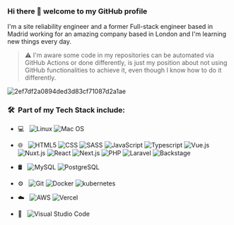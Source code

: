 ### Hi there 👋 welcome to my GitHub profile

I'm a site reliability engineer and a former Full-stack engineer based in Madrid working for an amazing company based in London and I'm learning new things every day.

> ⚠️ I'm aware some code in my repositories can be automated via GitHub Actions or done differently, is just my position about not using GitHub functionalities to achieve it, even though I know how to do it differently.

![2ef7df2a0894ded3d83cf71087d2a1ae](https://user-images.githubusercontent.com/17096352/169638017-03f8efcf-81b4-45cb-9dcc-d0033f705db6.png)

<h3> 🛠 &nbsp;Part of my Tech Stack include:</h3>

- 💻 &nbsp;
  ![Linux](https://img.shields.io/badge/-linux-333333?style=flat&logo=linux)
  ![Mac OS](https://img.shields.io/badge/-apple-333333?style=flat&logo=apple)

- 🌐 &nbsp;
  ![HTML5](https://img.shields.io/badge/-HTML5-333333?style=flat&logo=HTML5)
  ![CSS](https://img.shields.io/badge/-CSS-333333?style=flat&logo=CSS3&logoColor=1572B6)
  ![SASS](https://img.shields.io/badge/-SASS-333333?style=flat&logo=SASS&logoColor=1572B6)
  ![JavaScript](https://img.shields.io/badge/-JavaScript-333333?style=flat&logo=javascript)
  ![Typescript](https://img.shields.io/badge/-typescript-333333?style=flat&logo=typescript)
  ![Vue.js](https://img.shields.io/badge/-vue.js-333333?style=flat&logo=vue.js)
  ![Nuxt.js](https://img.shields.io/badge/-nuxt.js-333333?style=flat&logo=nuxt.js)
  ![React](https://img.shields.io/badge/-React-333333?style=flat&logo=react)
  ![Next.js](https://img.shields.io/badge/-next.js-333333?style=flat&logo=next.js)
  ![PHP](https://img.shields.io/badge/-PHP-333333?style=flat&logo=php)
  ![Laravel](https://img.shields.io/badge/-Laravel-333333?style=flat&logo=laravel)
  ![Backstage](https://img.shields.io/badge/-backstage-333333?style=flat&logo=backstage)

- 🛢 &nbsp;
  ![MySQL](https://img.shields.io/badge/-MySQL-333333?style=flat&logo=mysql)
  ![PostgreSQL](https://img.shields.io/badge/-PostgreSQL-333333?style=flat&logo=Postgresql)

- ⚙️ &nbsp;
  ![Git](https://img.shields.io/badge/-Git-333333?style=flat&logo=git)
  ![Docker](https://img.shields.io/badge/-docker-333333?style=flat&logo=docker)
  ![kubernetes](https://img.shields.io/badge/-kubernetes-333333?style=flat&logo=kubernetes)

- ☁️ &nbsp;
  ![AWS](https://img.shields.io/badge/-amazon-aws?style=flat&color=333333&logo=amazon-aws)
  ![Vercel](https://img.shields.io/badge/-vercel-333333?style=flat&color=333333&logo=vercel)

- 📝 &nbsp;
  ![Visual Studio Code](https://img.shields.io/badge/-Visual%20Studio%20Code-333333?style=flat&logo=visual-studio-code&logoColor=007ACC)
